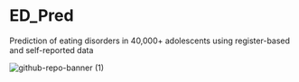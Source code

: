 # ED_Pred
Prediction of eating disorders in 40,000+ adolescents using register-based and self-reported data

![github-repo-banner (1)](https://github.com/user-attachments/assets/48861994-59c8-4731-93d7-c33e8974dd26)
